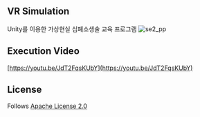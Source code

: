 ## VR Simulation
Unity를 이용한 가상현실 심폐소생술 교육 프로그램
![se2_pp](https://user-images.githubusercontent.com/49131724/128905267-ca424c96-82fe-441c-bc97-9d3815bd8433.gif)

## Execution Video
[https://youtu.be/JdT2FqsKUbY](https://youtu.be/JdT2FqsKUbY)

## License
Follows [Apache License 2.0](https://github.com/Danijoa/SavingEthan/blob/master/License.txt)
